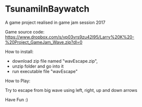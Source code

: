 # TsunamiInBaywatch
A game project realised in game jam session 2017

Game source code: https://www.dropbox.com/s/vp03vrs9zu42l95/Larry%20K%20-%20Project_GameJam_Wave.zip?dl=0

How to install:
- download zip file named "wavEscape.zip", 
- unzip folder and go into it
- run executable file "wavEscape"

How to Play:

Try to escape from big wave using left, right, up and down arrows

Have Fun :)

